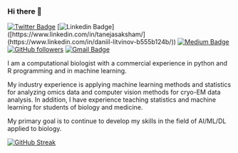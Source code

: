 ### Hi there 👋



[![Twitter Badge](https://img.shields.io/badge/-@sakshamtaneja-1ca0f1?style=flat-square&labelColor=1ca0f1&logo=twitter&logoColor=white&link=https://twitter.com/sakshamtaneja00)](https://twitter.com/sakshamtaneja00) 
[![Linkedin Badge](https://img.shields.io/badge/-daniil-litvinov-blue?style=flat-square&logo=Linkedin&logoColor=white&link=[[https://www.linkedin.com/in/tanejasaksham/](https://www.linkedin.com/in/daniil-litvinov-b555b124b/)](https://www.linkedin.com/in/daniil-litvinov-b555b124b/))]([https://www.linkedin.com/in/tanejasaksham/](https://www.linkedin.com/in/daniil-litvinov-b555b124b/)) 
[![Medium Badge](https://img.shields.io/badge/-@sakshamtaneja-03a57a?style=flat-square&labelColor=000000&logo=Medium&link=https://medium.com/@sakshamtaneja/)](https://medium.com/@sakshamtaneja/)
[![GitHub followers](https://img.shields.io/github/followers/danon6868?label=Follow&style=social)](https://github.com/danon6868/?tab=follow)
[![Gmail Badge](https://img.shields.io/badge/-daniillitvinov997@gmail.com-c14438?style=flat-square&logo=Gmail&logoColor=white&link=mailto:daniillitvinov997@gmail.com)](mailto:daniillitvinov997@gmail.com)

I am a computational biologist with a commercial experience in python and R programming and in machine learning.

My industry experience is applying machine learning methods and statistics for analyzing omics data and computer vision methods for cryo-EM data analysis. In addition, I have experience teaching statistics and machine learning for students of biology and medicine.

My primary goal is to continue to develop my skills in the field of AI/ML/DL applied to biology.



[![GitHub Streak](http://github-readme-streak-stats.herokuapp.com?user=danon6868&theme=highcontrast&background=000000)](https://git.io/streak-stats)


<!--START_SECTION:waka
![lizheming's Github stats](https://github-readme-stats.vercel.app/api?username=danon6868&show_icons=true)
END_SECTION:waka-->


